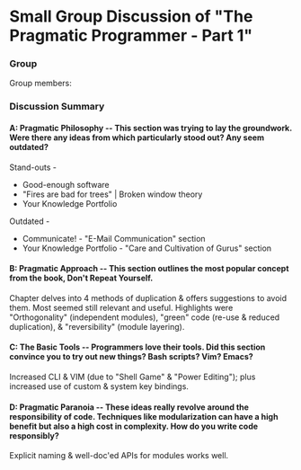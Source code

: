 # Small Group Discussion of "The Pragmatic Programmer - Part 1"

### Group

Group members: 

### Discussion Summary

#### A: Pragmatic Philosophy -- This section was trying to lay the groundwork. Were there any ideas from which particularly stood out? Any seem outdated?

Stand-outs -
* Good-enough software
* "Fires are bad for trees" | Broken window theory
* Your Knowledge Portfolio

Outdated -
* Communicate! - "E-Mail Communication" section
* Your Knowledge Portfolio - "Care and Cultivation of Gurus" section

#### B: Pragmatic Approach -- This section outlines the most popular concept from the book, Don't Repeat Yourself. 

Chapter delves into 4 methods of duplication & offers suggestions to avoid them.  Most seemed still relevant and useful.  Highlights were "Orthogonality" (independent modules), "green" code (re-use & reduced duplication), & "reversibility" (module layering).

#### C: The Basic Tools -- Programmers love their tools. Did this section convince you to try out new things? Bash scripts? Vim? Emacs?

Increased CLI & VIM (due to "Shell Game" & "Power Editing"); plus increased use of custom & system key bindings.

#### D: Pragmatic Paranoia -- These ideas really revolve around the responsibility of code. Techniques like modularization can have a high benefit but also a high cost in complexity. How do you write code responsibly?

Explicit naming & well-doc'ed APIs for modules works well.